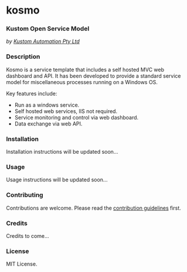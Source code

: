 # kosmo
### Kustom Open Service Model 
*by [Kustom Automation Pty Ltd](www.kustomautomation.com.au)*


### Description
Kosmo is a service template that includes a self hosted MVC web dashboard and API.  It has been developed to provide a standard service model for miscellaneous processes running on a Windows OS.

Key features include:
* Run as a windows service.
* Self hosted web services, IIS not required.
* Service monitoring and control via web dashboard.
* Data exchange via web API.


### Installation
Installation instructions will be updated soon...


### Usage
Usage instructions will be updated soon...


### Contributing
Contributions are welcome. Please read the [contribution guidelines](/CONTRIBUTING.md) first.


### Credits
Credits to come...


### License
MIT License.
